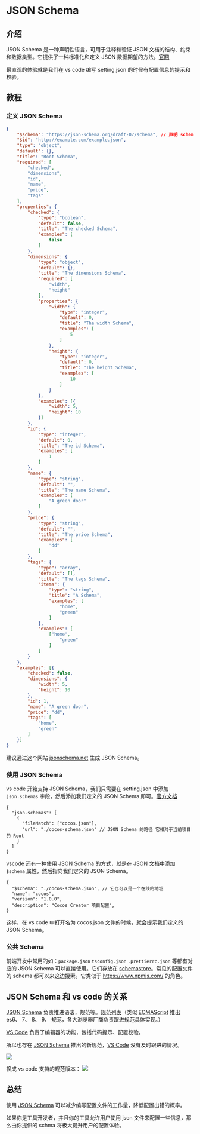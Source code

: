 # JSON Schema

## 介绍

JSON Schema 是一种声明性语言，可用于注释和验证 JSON 文档的结构、约束和数据类型。它提供了一种标准化和定义 JSON 数据期望的方法。[官网](https://json-schema.org/overview/what-is-jsonschema)

最直观的体验就是我们在 vs code 编写 setting.json 的时候有配置信息的提示和校验。


## 教程

### 定义 JSON Schema

```json
{
    "$schema": "https://json-schema.org/draft-07/schema", // 声明 schema 的版本（需要目标编辑器支持）
    "$id": "http://example.com/example.json",
    "type": "object",
    "default": {},
    "title": "Root Schema",
    "required": [
        "checked",
        "dimensions",
        "id",
        "name",
        "price",
        "tags"
    ],
    "properties": {
        "checked": {
            "type": "boolean",
            "default": false,
            "title": "The checked Schema",
            "examples": [
                false
            ]
        },
        "dimensions": {
            "type": "object",
            "default": {},
            "title": "The dimensions Schema",
            "required": [
                "width",
                "height"
            ],
            "properties": {
                "width": {
                    "type": "integer",
                    "default": 0,
                    "title": "The width Schema",
                    "examples": [
                        5
                    ]
                },
                "height": {
                    "type": "integer",
                    "default": 0,
                    "title": "The height Schema",
                    "examples": [
                        10
                    ]
                }
            },
            "examples": [{
                "width": 5,
                "height": 10
            }]
        },
        "id": {
            "type": "integer",
            "default": 0,
            "title": "The id Schema",
            "examples": [
                1
            ]
        },
        "name": {
            "type": "string",
            "default": "",
            "title": "The name Schema",
            "examples": [
                "A green door"
            ]
        },
        "price": {
            "type": "string",
            "default": "",
            "title": "The price Schema",
            "examples": [
                "dd"
            ]
        },
        "tags": {
            "type": "array",
            "default": [],
            "title": "The tags Schema",
            "items": {
                "type": "string",
                "title": "A Schema",
                "examples": [
                    "home",
                    "green"
                ]
            },
            "examples": [
                ["home",
                    "green"
                ]
            ]
        }
    },
    "examples": [{
        "checked": false,
        "dimensions": {
            "width": 5,
            "height": 10
        },
        "id": 1,
        "name": "A green door",
        "price": "dd",
        "tags": [
            "home",
            "green"
        ]
    }]
}
```

建议通过这个网站 [jsonschema.net](https://www.jsonschema.net/) 生成 JSON Schema。

### 使用 JSON Schema

vs code 开箱支持 JSON Schema，我们只需要在 setting.json 中添加 `json.schemas` 字段，然后添加我们定义的 JSON Schema 即可。[官方文档](https://code.visualstudio.com/docs/languages/json)

```json5
{
  "json.schemas": [
    {
      "fileMatch": ["cocos.json"],
      "url": "./cocos-schema.json" // JSON Schema 的路径 它相对于当前项目的 Root
    }
  ]
}
```

vscode 还有一种使用 JSON Schema 的方式，就是在 JSON 文档中添加 `$schema` 属性，然后指向我们定义的 JSON Schema。

```json5
{
  "$schema": "./cocos-schema.json", // 它也可以是一个在线的地址
  "name": "cocos",
  "version": "1.0.0",
  "description": "Cocos Creator 项目配置",
}
```
这样，在 vs code 中打开名为 cocos.json 文件的时候，就会提示我们定义的 JSON Schema。

### 公共 Schema

前端开发中常用的如：`package.json` `tsconfig.json` `.prettierrc.json` 等都有对应的 JSON Schema 可以直接使用。它们存放在 [schemastore](https://www.schemastore.org)。常见的配置文件的 schema 都可以来这边搜索。它类似于 https://www.npmjs.com/ 的角色。

## JSON Schema 和 vs code 的关系

[JSON Schema](https://json-schema.org/overview/what-is-jsonschema) 负责推进语法，规范等。[规范列表](https://json-schema.org/specification)（类似 [ECMAScript](https://ecma-international.org/technical-committees/tc39/) 推出 es6、 7、 8、 9、 规范，各大浏览器厂商负责跟进规范具体实现。）

[VS Code](https://code.visualstudio.com/) 负责了编辑器的功能，包括代码提示、配置校验。

所以也存在 [JSON Schema](https://json-schema.org/overview/what-is-jsonschema) 推出的新规范，[VS Code](https://code.visualstudio.com/) 没有及时跟进的情况。

![](/json-schema/1.png)

换成 vs code 支持的规范版本：
![](/json-schema/2.png)


## 总结

使用 [JSON Schema](https://json-schema.org/overview/what-is-jsonschema) 可以减少编写配置文件的工作量，降低配置出错的概率。

如果你是工具开发者，并且你的工具允许用户使用 json 文件来配置一些信息，那么由你提供的 schma 将极大提升用户的配置体验。
